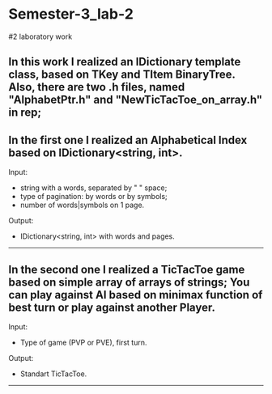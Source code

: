 # Semester-3_lab-2
#2 laboratory work

  In this work I realized an IDictionary template class, based on TKey and TItem BinaryTree.
Also, there are two .h files, named "AlphabetPtr.h" and "NewTicTacToe_on_array.h" in rep;
------------------------------------------------

In the first one I realized an Alphabetical Index based on IDictionary<string, int>.
------------------------------------------------
Input:
- string with a words, separated by " " space;
- type of pagination: by words or by symbols;
- number of words|symbols on 1 page.

Output:
- IDictionary<string, int> with words and pages.
------------------------------------------------

In the second one I realized a TicTacToe game based on simple array of arrays of strings; 
You can play against AI based on minimax function of best turn or play against another Player.
------------------------------------------------
Input:
- Type of game (PVP or PVE), first turn.

Output: 
- Standart TicTacToe.
------------------------------------------------
